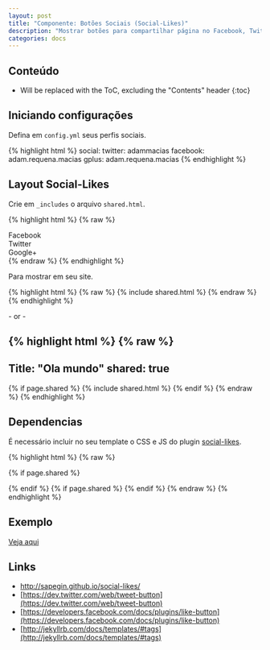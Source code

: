 ```yaml
---
layout: post
title: "Componente: Botões Sociais (Social-Likes)"
description: "Mostrar botões para compartilhar página no Facebook, Twitter ou Gplus utilizando o plugin social-likes."
categories: docs
---
```


## Conteúdo

* Will be replaced with the ToC, excluding the "Contents" header
{:toc}

## Iniciando configurações

Defina em `config.yml` seus perfis sociais.

{% highlight html %}
social:
  twitter: adammacias
  facebook: adam.requena.macias
  gplus: adam.requena.macias
{% endhighlight %}

## Layout Social-Likes

Crie em `_includes` o arquivo `shared.html`.

{% highlight html %}
{% raw %}
<div class="social-likes" data-counters="no">
  <div class="facebook" title="Compartilhar no Facebook">Facebook</div>
  <div class="twitter" data-via="{{ site.social.twitter }}" title="Compartilhar no Twitter">Twitter</div>
  <div class="plusone" title="Compartilhar no Google+">Google+</div>
</div>
{% endraw %}
{% endhighlight %}

Para mostrar em seu site.

{% highlight html %}
{% raw %}
{% include shared.html %}
{% endraw %}
{% endhighlight %}

\- or -

{% highlight html %}
{% raw %}
---
Title: "Ola mundo"
shared: true
---

{% if page.shared %}
  {% include shared.html %}
{% endif %}
{% endraw %}
{% endhighlight %}

## Dependencias

É necessário incluir no seu template o CSS e JS do plugin [social-likes](http://sapegin.github.io/social-likes/).

{% highlight html %}
{% raw %}
<!-- NEED JQUERY -->
{% if page.shared %}
<link rel="stylesheet" href="{{ "/assets/plugins/social-likes/social-likes_birman.css" | to_urlabs }}">
{% endif %}
{% if page.shared %}
<script src="{{ "/assets/plugins/social-likes/social-likes.min.js" | to_urlabs }}"></script>
{% endif %}
{% endraw %}
{% endhighlight %}

## Exemplo

[Veja aqui](http://sapegin.github.io/social-likes/)

## Links

- <http://sapegin.github.io/social-likes/>
- [https://dev.twitter.com/web/tweet-button](https://dev.twitter.com/web/tweet-button)
- [https://developers.facebook.com/docs/plugins/like-button](https://developers.facebook.com/docs/plugins/like-button)
- [http://jekyllrb.com/docs/templates/#tags](http://jekyllrb.com/docs/templates/#tags)
